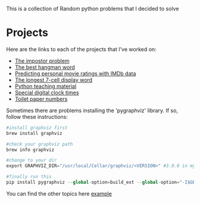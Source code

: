 This is a collection of Random python problems that I decided to solve

# Projects
Here are the links to each of the projects that I've worked on:
- [The impostor problem](https://loicrw.github.io/Random-problems/random_problems/the_impostor_problem/)
- [The best hangman word]()
- [Predicting personal movie ratings with IMDb data]()
- [The longest 7-cell display word]()
- [Python teaching material]()
- [Special digital clock times]()
- [Toilet paper numbers]()

Sometimes there are problems installing the 'pygraphviz' library. If so, follow these instructions:

```python
#install graphviz first
brew install graphviz

#check your graphviz path   
brew info graphviz

#change to your dir
export GRAPHVIZ_DIR="/usr/local/Cellar/graphviz/<VERSION>" #3.0.0 in my case

#finally run this 
pip install pygraphviz --global-option=build_ext --global-option="-I$GRAPHVIZ_DIR/include" --global-option="-L$GRAPHVIZ_DIR/lib"
``` 

You can find the other topics here [example](https://github.com/loicrw/Random-problems/blob/master/Random%20Problems/best%20hangman%20word/google-10000-english-master/README.md)
